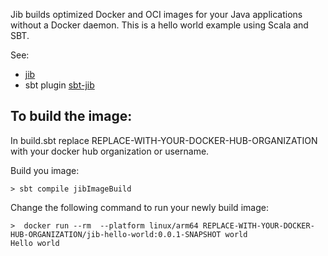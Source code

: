 Jib builds optimized Docker and OCI images for your Java applications without a Docker daemon. 
This is a hello world example using Scala and SBT.  

See:
- [jib](https://github.com/GoogleContainerTools/jib)
- sbt plugin [sbt-jib](https://github.com/schmitch/sbt-jib)

## To build the image:

In build.sbt replace REPLACE-WITH-YOUR-DOCKER-HUB-ORGANIZATION with your docker hub organization or username.

Build you image:
```
> sbt compile jibImageBuild
```

Change the following command to run your newly build image:
```
>  docker run --rm  --platform linux/arm64 REPLACE-WITH-YOUR-DOCKER-HUB-ORGANIZATION/jib-hello-world:0.0.1-SNAPSHOT world
Hello world
```